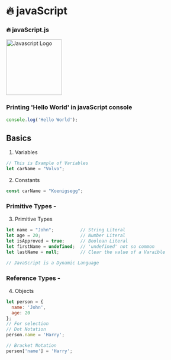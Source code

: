 # 🔥 javaScript
### 🔥 javaScript.js

<img src="https://upload.wikimedia.org/wikipedia/commons/9/99/Unofficial_JavaScript_logo_2.svg" alt="Javascript Logo" width="150px" />

### Printing 'Hello World' in javaScript console
```javascript
console.log('Hello World');
```
## Basics

1. Variables
```javascript
// This is Example of Variables
let carName = "Volvo";
```

2. Constants
```javascript
const carName = "Koenigsegg";
```
### Primitive Types -
3. Primitive Types
```javascript
let name = "John";          // String Literal
let age = 20;               // Number Literal
let isApproved = true;      // Boolean Literal
let firstName = undefined;  // 'undefined' not so common
let lastName = null;        // Clear the value of a Varaible 

// JavaScript is a Dynamic Language
```
### Reference Types -
4. Objects
```javascript
let person = {
  name: 'John',
  age: 20
};
// For selection
// Dot Notation
person.name = 'Harry';

// Bracket Notation
person['name'] = 'Harry';
```
